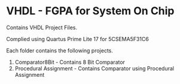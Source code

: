 # VHDL - FGPA for System On Chip 


Contains VHDL Project Files.

Complied using Quartus Prime Lite 17 for 5CSEMA5F31C6 

Each folder contains the following projects.

1.  Comparator8Bit - Contains 8 Bit Comparator 
2.  Procedural Assignment - Contains Comparator using Procedural Assignment
